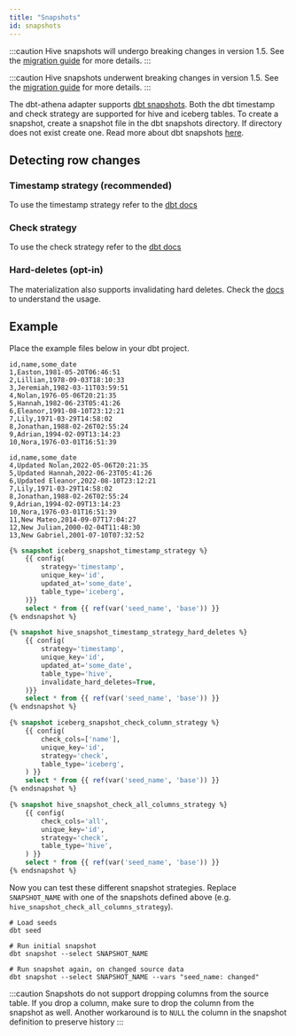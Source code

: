 ```yaml
---
title: "Snapshots"
id: snapshots
---
```


<VersionBlock lastVersion="1.4">

:::caution
Hive snapshots will undergo breaking changes in version 1.5. 
See the [migration guide](docs/UPGRADE_1.5.md) for more details.
:::

</VersionBlock>

<VersionBlock firstVersion="1.5">

:::caution
Hive snapshots underwent breaking changes in version 1.5.
See the [migration guide](docs/UPGRADE_1.5.md) for more details.
:::

</VersionBlock>

The dbt-athena adapter supports [dbt snapshots](https://docs.getdbt.com/docs/build/snapshots). Both the dbt timestamp and check strategy are supported for hive and iceberg tables. To create a snapshot, create a snapshot file in the dbt snapshots directory. If directory does not exist create one. Read more about dbt snapshots [here](https://docs.getdbt.com/docs/build/snapshots).

## Detecting row changes

### Timestamp strategy (recommended)

To use the timestamp strategy refer to the [dbt docs](https://docs.getdbt.com/docs/build/snapshots#timestamp-strategy-recommended)

### Check strategy

To use the check strategy refer to the [dbt docs](https://docs.getdbt.com/docs/build/snapshots#check-strategy)

### Hard-deletes (opt-in)

The materialization also supports invalidating hard deletes. Check the [docs](https://docs.getdbt.com/docs/build/snapshots#hard-deletes-opt-in) to understand the usage.

## Example

Place the example files below in your dbt project.

<File name='seeds/base.csv'>

```csv
id,name,some_date
1,Easton,1981-05-20T06:46:51
2,Lillian,1978-09-03T18:10:33
3,Jeremiah,1982-03-11T03:59:51
4,Nolan,1976-05-06T20:21:35
5,Hannah,1982-06-23T05:41:26
6,Eleanor,1991-08-10T23:12:21
7,Lily,1971-03-29T14:58:02
8,Jonathan,1988-02-26T02:55:24
9,Adrian,1994-02-09T13:14:23
10,Nora,1976-03-01T16:51:39
```

</File>

<File name='seeds/changed.csv'>

```csv
id,name,some_date
4,Updated Nolan,2022-05-06T20:21:35
5,Updated Hannah,2022-06-23T05:41:26
6,Updated Eleanor,2022-08-10T23:12:21
7,Lily,1971-03-29T14:58:02
8,Jonathan,1988-02-26T02:55:24
9,Adrian,1994-02-09T13:14:23
10,Nora,1976-03-01T16:51:39
11,New Mateo,2014-09-07T17:04:27
12,New Julian,2000-02-04T11:48:30
13,New Gabriel,2001-07-10T07:32:52
```

</File>


<File name='snapshots/iceberg_snapshot_timestamp_strategy.sql'>

```sql
{% snapshot iceberg_snapshot_timestamp_strategy %}
    {{ config(
        strategy='timestamp',
        unique_key='id',
        updated_at='some_date',
        table_type='iceberg',
    )}}
    select * from {{ ref(var('seed_name', 'base')) }}
{% endsnapshot %}

```

</File>

<File name='snapshots/hive_snapshot_timestamp_strategy_hard_deletes.sql'>

```sql
{% snapshot hive_snapshot_timestamp_strategy_hard_deletes %}
    {{ config(
        strategy='timestamp',
        unique_key='id',
        updated_at='some_date',
        table_type='hive',
        invalidate_hard_deletes=True,
    )}}
    select * from {{ ref(var('seed_name', 'base')) }}
{% endsnapshot %}
```

</File>

<File name='snapshots/iceberg_snapshot_check_column_strategy.sql'>

```sql
{% snapshot iceberg_snapshot_check_column_strategy %}
    {{ config(
        check_cols=['name'], 
        unique_key='id', 
        strategy='check',
        table_type='iceberg',
    ) }}
    select * from {{ ref(var('seed_name', 'base')) }}
{% endsnapshot %}
```

</File>

<File name='snapshots/hive_snapshot_check_all_columns_strategy.sql'>

```sql
{% snapshot hive_snapshot_check_all_columns_strategy %}
    {{ config(
        check_cols='all', 
        unique_key='id', 
        strategy='check',
        table_type='hive',
    ) }}
    select * from {{ ref(var('seed_name', 'base')) }}
{% endsnapshot %}
```

</File>

Now you can test these different snapshot strategies. Replace `SNAPSHOT_NAME` with one of the snapshots defined above (e.g. `hive_snapshot_check_all_columns_strategy`).

```shell
# Load seeds
dbt seed

# Run initial snapshot
dbt snapshot --select SNAPSHOT_NAME

# Run snapshot again, on changed source data
dbt snapshot --select SNAPSHOT_NAME --vars "seed_name: changed"
```

:::caution
Snapshots do not support dropping columns from the source table. If you drop a column, make sure to drop the column from the snapshot as well. Another workaround is to `NULL` the column in the snapshot definition to preserve history
:::

